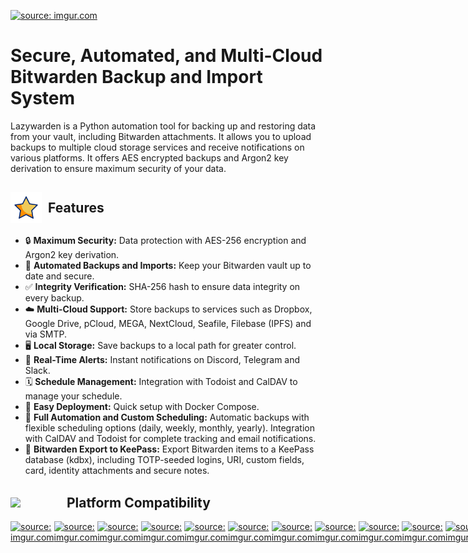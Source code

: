 <a href="https://imgur.com/k4VWmn7"> <img src="https://imgur.com/k4VWmn7.png" title="source: imgur.com" width="600" /> </a>
# Secure, Automated, and Multi-Cloud Bitwarden Backup and Import System

Lazywarden is a Python automation tool for backing up and restoring data from your vault, including Bitwarden attachments. It allows you to upload backups to multiple cloud storage services and receive notifications on various platforms. It offers AES encrypted backups and Argon2 key derivation to ensure maximum security of your data.

## <span style="display: flex; align-items: center;"><img src="https://raw.githubusercontent.com/querylab/svg/main/start.gif" width="50" style="vertical-align: middle; margin-right: 10px;"> Features</span>

- 🔒 **Maximum Security:** Data protection with AES-256 encryption and Argon2 key derivation.
- 🔄 **Automated Backups and Imports:** Keep your Bitwarden vault up to date and secure.
- ✅ **Integrity Verification:** SHA-256 hash to ensure data integrity on every backup.
- ☁️ **Multi-Cloud Support:** Store backups to services such as Dropbox, Google Drive, pCloud, MEGA, NextCloud, Seafile, Filebase (IPFS) and via SMTP.
- 🖥️ **Local Storage:** Save backups to a local path for greater control.
- 🔔 **Real-Time Alerts:** Instant notifications on Discord, Telegram and Slack.
- 🗓️ **Schedule Management:** Integration with Todoist and CalDAV to manage your schedule.
- 🐳 **Easy Deployment:** Quick setup with Docker Compose.
- 🤖 **Full Automation and Custom Scheduling:** Automatic backups with flexible scheduling options (daily, weekly, monthly, yearly). Integration with CalDAV and Todoist for complete tracking and email notifications.
- 🔑 **Bitwarden Export to KeePass:** Export Bitwarden items to a KeePass database (kdbx), including TOTP-seeded logins, URI, custom fields, card, identity attachments and secure notes.

## <span style="display: inline-flex; align-items: center; vertical-align: middle;"><img src="https://media.tenor.com/-AyTtMgs2mMAAAAi/nyan-cat-nyan.gif" width="80" style="margin-right: 10px; vertical-align: middle;"> Platform Compatibility</span>

<div style="display: flex; justify-content: space-around;">
    <a href="https://imgur.com/Xz2k5O8"><img src="https://i.imgur.com/Xz2k5O8.png" title="source: imgur.com" width="30"/></a>
    <a href="https://imgur.com/9oZa9uU"><img src="https://imgur.com/9oZa9uU.png" title="source: imgur.com" width="30"/></a>
    <a href="https://imgur.com/jWZzbvl"><img src="https://imgur.com/jWZzbvl.png" title="source: imgur.com" width="30"/></a>
    <a href="https://imgur.com/O0PZyxN"><img src="https://i.imgur.com/O0PZyxN.png" title="source: imgur.com" width="30"/></a>
    <a href="https://imgur.com/aa100eH"><img src="https://i.imgur.com/aa100eH.png" title="source: imgur.com" width="30"/></a>
    <a href="https://imgur.com/Grlq9aN"><img src="https://i.imgur.com/Grlq9aN.png" title="source: imgur.com" width="30"/></a>
    <a href="https://imgur.com/UYGpfR8"><img src="https://i.imgur.com/UYGpfR8.png" title="source: imgur.com" width="30"/></a>
    <a href="https://imgur.com/G37MsuK"><img src="https://i.imgur.com/G37MsuK.png" title="source: imgur.com" width="30"/></a>
    <a href="https://imgur.com/XpWPF0w"><img src="https://i.imgur.com/XpWPF0w.png" title="source: imgur.com" width="30"/></a>
    <a href="https://imgur.com/YMGE85n"><img src="https://i.imgur.com/YMGE85n.png" title="source: imgur.com" width="30"/></a>
    <a href="https://imgur.com/w9PULK5"><img src="https://i.imgur.com/w9PULK5.png" title="source: imgur.com" width="30"/></a>
    <a href="https://imgur.com/hjuaEcF"><img src="https://i.imgur.com/hjuaEcF.png" title="source: imgur.com" width="30"/></a>
    <a href="https://imgur.com/BhI5DBR"><img src="https://imgur.com/BhI5DBR.png" title="source: imgur.com" width="30"/></a>
    <a href="https://imgur.com/krgaizW"><img src="https://imgur.com/krgaizW.png" title="source: imgur.com" width="30"/></a>
    <a href="https://imgur.com/QAawp1J"><img src="https://imgur.com/QAawp1J.png" title="source: imgur.com" width="30"/></a>
    <a href="https://imgur.com/hRwMM9n"><img src="https://imgur.com/hRwMM9n.png" title="source: imgur.com" width="30"/></a>
    </a>

## <span style="display: inline-flex; align-items: center;"><img src="https://user-images.githubusercontent.com/74038190/212257472-08e52665-c503-4bd9-aa20-f5a4dae769b5.gif" width="36" style="vertical-align: middle; margin-right: 10px;"> Demo Backup</span>


<img src="https://raw.githubusercontent.com/querylab/svg/main/lazy_official.gif" />

<img src="https://raw.githubusercontent.com/querylab/svg/main/lazy-video.gif" />


## <span style="display: inline-flex; align-items: center;"><img src="https://user-images.githubusercontent.com/74038190/212257472-08e52665-c503-4bd9-aa20-f5a4dae769b5.gif" width="36" style="vertical-align: middle; margin-right: 10px;"> Demo Import</span>

<img src="https://raw.githubusercontent.com/querylab/svg/main/import-bitwarden.gif" />

<img src="https://raw.githubusercontent.com/querylab/svg/main/attach-import.gif" />




## <span style="display: inline-flex; align-items: center;"><img src="https://user-images.githubusercontent.com/74038190/212257472-08e52665-c503-4bd9-aa20-f5a4dae769b5.gif" width="36" style="vertical-align: middle; margin-right: 10px;"> Demo Schedule</span>

<img src="https://raw.githubusercontent.com/querylab/svg/main/lazy_schedule.gif" />

## <span style="display: inline-flex; align-items: center;"><img src="https://user-images.githubusercontent.com/74038190/212257472-08e52665-c503-4bd9-aa20-f5a4dae769b5.gif" width="36" style="vertical-align: middle; margin-right: 10px;"> Demo Import Keepass</span>

<img src="https://raw.githubusercontent.com/querylab/svg/main/keepass_convert.gif" />

<img src="https://raw.githubusercontent.com/querylab/svg/main/keepass_import.gif" />



###  <span style="display: inline-flex; align-items: center;"><img src="https://raw.githubusercontent.com/querylab/svg/main/mail3.gif" width="25" style="vertical-align: middle; margin-right: 10px;"> SMTP Backup</span>


<a href="https://imgur.com/mslQKF1"><img src="https://i.imgur.com/mslQKF1.png" title="source: imgur.com" /></a>

### <span style="display: inline-flex; align-items: center;"><img src="https://raw.githubusercontent.com/querylab/svg/main/mail3.gif" width="25" style="vertical-align: middle; margin-right: 10px;"> SMTP Scheduled</span>

<a href="https://imgur.com/HaHcCz2"><img src="https://i.imgur.com/HaHcCz2.png" title="source: imgur.com" /></a>

### <span style="display: inline-flex; align-items: center;"><img src="https://raw.githubusercontent.com/querylab/svg/main/caldav01.gif" width="24" style="vertical-align: middle; margin-right: 10px;"> CalDAV Backup</span>

<a href="https://imgur.com/UlQ85ys"><img src="https://i.imgur.com/UlQ85ys.png" title="source: imgur.com" /></a>

### <span style="display: inline-flex; align-items: center;"><img src="https://raw.githubusercontent.com/querylab/svg/main/caldav01.gif" width="24" style="vertical-align: middle; margin-right: 10px;"> CalDAV Schedule</span>

<a href="https://imgur.com/64ALZdj"><img src="https://i.imgur.com/64ALZdj.png" title="source: imgur.com" /></a>


### <span style="display: inline-flex; align-items: center;"><img src="https://raw.githubusercontent.com/querylab/svg/main/todoist04.gif" width="70" style="vertical-align: middle; margin-right: 10px;"> Todoist Backup</span>

<a href="https://imgur.com/RPgq7yh"><img src="https://i.imgur.com/RPgq7yh.png" title="source: imgur.com" /></a>

### <span style="display: inline-flex; align-items: center;"><img src="https://raw.githubusercontent.com/querylab/svg/main/todoist04.gif" width="70" style="vertical-align: middle; margin-right: 10px;"> Todoist Schedule</span>

<a href="https://imgur.com/iofaSLp"><img src="https://i.imgur.com/iofaSLp.png" title="source: imgur.com" /></a>


### <span style="display: inline-flex; align-items: center;"><img src="https://raw.githubusercontent.com/querylab/svg/main/slacke.gif" width="22" style="vertical-align: middle; margin-right: 10px;"> Slack</span>

<a href="https://imgur.com/cNuyygB"><img src="https://i.imgur.com/cNuyygB.png" title="source: imgur.com" /></a>
### <span style="display: inline-flex; align-items: center;"><img src="https://raw.githubusercontent.com/querylab/svg/main/discord.gif" width="22" style="vertical-align: middle; margin-right: 10px;"> Discord</span>

<a href="https://imgur.com/jYqRY6t"><img src="https://i.imgur.com/jYqRY6t.png" title="source: imgur.com" /></a>
### <span style="display: inline-flex; align-items: center;"><img src="https://raw.githubusercontent.com/querylab/svg/main/telegram1.gif" width="35" style="vertical-align: middle; margin-right: 10px;"> Telegram </span>

<a href="https://imgur.com/SSXBWJT"><img src="https://i.imgur.com/SSXBWJT.png" title="source: imgur.com" /></a>



## <span style="display: inline-flex; align-items: center;"> <img src="https://raw.githubusercontent.com/querylab/svg/main/server2.gif" width="50" style="vertical-align: middle; margin-right: 10px;"> <img src="https://raw.githubusercontent.com/querylab/svg/main/process2.gif" width="50" style="vertical-align: middle; margin-right: 15px;"> System Requirements </span>
- **Operating System**: Compatible with major Linux distributions

	- ✅ Ubuntu
	- ✅ Debian

## <span style="display: inline-flex; align-items: center;"><img src="https://github.com/Anmol-Baranwal/Cool-GIFs-For-GitHub/assets/74038190/2c0eef4b-7b75-42bd-9722-4bea97a2d532" width="60" style="vertical-align: middle; margin-right: 15px;">Installation</span>
###  Clone the repository

 ``` BASH
    git clone https://github.com/querylab/lazywarden.git
    cd lazywarden
```

### Configure Environment Variables & Bitwarden Secrets Manager

- Create a `.env` file based on the on this `.env.sample` example file and fill in the necessary variables.

``` BASH
GOOGLE_SERVICE_ACCOUNT_FILE=/home/lazywarden/config/bitwarden-drive-backup-google.json
GOOGLE_FOLDER_ID=1qt111fImyfolderJ6RiCc-b0M99vsF
BACKUP_DIR=/home/lazywarden/backup-drive/
DISCORD_WEBHOOK_URL=
SLACK_WEBHOOK_URL=
TELEGRAM_TOKEN=
TELEGRAM_CHAT_ID=
SMTP_SERVER=mail.smtp2go.com
SMTP_PORT=8025
SMTP_USERNAME=
SMTP_PASSWORD=
EMAIL_RECIPIENT=
SENDER_EMAIL=
API_URL=https://api.bitwarden.com             # Please No Modify No Touch
IDENTITY_URL=https://identity.bitwarden.com   # Please No Modify No Touch
ORGANIZATION_ID=232c1890-78f9-8888-b769-b14448888bf
ACCESS_TOKEN=0.50bf3g00-4fef-002b-a680-0000000000049.P1vlm2222222222bfiOUO:f3G1N40IoCVxNB4GtYJdmw==  #Access Token from Bitwarden Secrets Manager Ubuntu-Lazywarden Machine
CRON_SCHEDULE="*/15 * * * *" # For Docker Compose 
TIMEZONE=America/New_York    # For CalDAV and Todoist
TIMESTAMP=2024_07_16_20_30_20       # To decrypt all zip files in your backup or import them, just use the timestamp that was generated in the backup. For example, use the files that are generated in the backup like this: bw-backup_2024_07_16_20_30_20.zip.

```

### <img src="https://raw.githubusercontent.com/querylab/svg/main/ubuntu.gif" width="20" style="vertical-align: middle;"> Ubuntu Configuration

- Run the script to install all system dependencies and requirements
 
``` BASH

cd lazywarden/scripts

chmod +x setup-ubuntu-env.sh

./setup-ubuntu-env.sh

```


- Run this script to automatically install Docker & Docker-Compose:

```BASH

chmod +x docker-ubuntu.sh

./docker-ubuntu.sh

```

- First, ensure you are in the root directory of the project `lazywarden/`:

``` BASH
cd .. 

source venv/bin/activate

```

- Now Install Bitwarden CLI using the `bitwarden-cli-install.py` script, which will install all CLI dependencies:

``` PYTHON
python3 scripts/bitwarden-cli-install.py
```

- Run the Lazywarden program. Navigate to the `app/` folder and execute `main.py`:

``` PYTHON
cd app
python3 main.py

```

---

### <img src="https://raw.githubusercontent.com/querylab/svg/main/debian.png" width="20" style="vertical-align: middle;"> Debian Configuration

 - Run the script to install all system dependencies and requirements:
 
``` BASH
cd lazywarden/scripts
chmod +x setup-debian-env.sh
./setup-debian-env.sh

```

- Run this script to automatically install Docker & Docker-Compose:

```BASH

chmod +x docker-debian.sh
./docker-debian.sh

```

- First, ensure you are in the root directory of the project `lazywarden/`:

``` BASH
cd .. 
source venv/bin/activate
```

- Install Bitwarden CLI using the `bitwarden-cli-install.py` script, which will install all CLI dependencies:

``` PYTHON
python3 scripts/bitwarden-cli-install.py
```

- Run the Lazywarden program. Navigate to the `app/` folder and execute `main.py`:

``` PYTHON
cd app
python3 main.py

```





## <img src="https://raw.githubusercontent.com/querylab/svg/main/toolbox1.gif" width="30" style="vertical-align: middle;"> Steps to Configure Bitwarden Secrets Manager

To set up Secret Management in Bitwarden, first create a new organization in your account to serve as a container for shared secrets. Next, subscribe to the Secret Manager service, which allows you to securely store an unlimited number of secrets, such as API keys, passwords and certificates. This service provides end-to-end encryption, centralized management and access control.

<a href="https://imgur.com/8rfhTnu"><img src="https://i.imgur.com/8rfhTnu.png" title="source: imgur.com" /></a>

- After creating your Organization, go to Secret Manager in the tab at the top right.

<a href="https://imgur.com/bT15xW3"><img src="https://i.imgur.com/bT15xW3.png" title="source: imgur.com" /></a>

- Then create your lazywarden Project.

<a href="https://imgur.com/ozqIyOu"><img src="https://i.imgur.com/ozqIyOu.png" title="source: imgur.com" /></a>

- After creating your lazywarden Project, you need to create the secrets that will be in the lazywarden project. Here are some examples:

<a href="https://imgur.com/TFY5Hmu"><img src="https://i.imgur.com/TFY5Hmu.png" title="source: imgur.com" /></a>


<a href="https://imgur.com/C8rI6Lc"><img src="https://i.imgur.com/C8rI6Lc.png" title="source: imgur.com" /></a>


<a href="https://imgur.com/VsV6S4k"><img src="https://i.imgur.com/VsV6S4k.png" title="source: imgur.com" /></a>

- If you have TOTP enabled on your Bitwarden account, put the seeds of your TOTP in the **BW_TOTP_SECRET** variable.

<a href="https://imgur.com/L0KquJ3"><img src="https://i.imgur.com/L0KquJ3.png" title="source: imgur.com" /></a>

- If you do not have TOTP enabled on your Bitwarden account, just put random characters as shown in the image below.

<a href="https://imgur.com/CWSeqIV"><img src="https://i.imgur.com/CWSeqIV.png" title="source: imgur.com" /></a>


- Continue filling in the other variables one by one. If you do not have an account, for example for pCloud, MEGA, Filebase, Seafile, NextCloud or Dropbox fill in the variables with some random characters. For example, if you don't have a MEGA account, put the following:

<a href="https://imgur.com/apttibR"><img src="https://i.imgur.com/apttibR.png" title="source: imgur.com" /></a>

<a href="https://imgur.com/orCUZoG"><img src="https://i.imgur.com/orCUZoG.png" title="source: imgur.com" /></a>

- As you can see in the images above, I don't have a MEGA account, so I used random strings. You always have to have something in the Secret Variables for the program to work. Now, the backup will only be stored locally in the chosen directory and in Google Drive, Dropbox, pCloud, NextCloud, Seafile and Filebase but not in MEGA as my account is not configured 


- After creating all your secrets, create a Machine Account that will hold our ACCESS_TOKEN.


<a href="https://imgur.com/nATZchh"><img src="https://i.imgur.com/nATZchh.png" title="source: imgur.com" /></a>


<a href="https://imgur.com/pSWJfqR"><img src="https://i.imgur.com/pSWJfqR.png" title="source: imgur.com" /></a>


- Add and save the lazywarden project to your Machine Account.

<a href="https://imgur.com/SbyDk7m"><img src="https://i.imgur.com/SbyDk7m.png" title="source: imgur.com" /></a>

<a href="https://imgur.com/ipvIXhM"><img src="https://i.imgur.com/ipvIXhM.png" title="source: imgur.com" /></a>

- Finally, go to Access Tokens and create one to use in our lazywarden project.

<a href="https://imgur.com/K1wKCOR"><img src="https://i.imgur.com/K1wKCOR.png" title="source: imgur.com" /></a>


- With these secrets added, we can now modify our **secrets_manager.py** file to contain our secrets.

``` PYTHON
	
    "BW_URL": "d71e13be-12ab-4567-89ef-9c8d50f2c6a1",
    "BW_USERNAME": "b7c8a4d2-1c34-4568-9f23-a5e9c47b3c29",
    "BW_PASSWORD": "9f1a4b6c-3452-4a79-890d-b0e5d35c8f6e",
    "BW_TOTP_SECRET": "a9c1e8d3-1f67-4563-8f7e-2c5b8e3d4f6a",
    "ENCRYPTION_PASSWORD": "c8a5b4d3-3e1f-4a6c-8e9d-5c3b4e6f8d2a",
    "ZIP_PASSWORD": "e1c9a3b6-4f7a-4d6e-8f2b-3c5e7d9f8a1c",
    "ZIP_ATTACHMENT_PASSWORD": "f3a8b5c7-9d1e-4f6c-8e2a-4b6d7e9f2a3c",
    "PCLOUD_USERNAME": "d9e1c8a3-6b4f-4a7c-8d2e-5c3a6f8b4d1c",
    "PCLOUD_PASSWORD": "b4e7d1a8-1c9f-4a5c-8d6e-2e5f7b3a4c8d",
    "MEGA_EMAIL": "e7c1a8b3-9d4f-4a6c-8f2e-3b5d8e1f4a7c",
    "MEGA_PASSWORD": "c3e9a1b5-4f6a-4d7c-8e2d-6b5a3e4d7f9c",
    "DROPBOX_ACCESS_TOKEN": "d6e3a1c9-8f4a-4b7c-8e2d-5c4a6f1b8d7e",
    "DROPBOX_REFRESH_TOKEN": "a3e8d1b7-4c9f-4a6e-8d2b-7c5e9b1d4a6f",
    "DROPBOX_APP_KEY": "e9c1a8b3-7f4d-4a6c-8d2e-1b3f5e9a7c6d",
    "DROPBOX_APP_SECRET": "c1e7d9a3-4b6f-4a7c-8d2e-3b5a9e4f1c6d",
    "TODOIST_TOKEN": "a9e1d3b7-4c6f-4a7c-8d2e-5b1e9a6d4f7c",
    "CALDAV_URL": "e3a8d1c7-4b6f-4a7c-8e2d-1b5f9e4a7c6d",
    "CALDAV_USERNAME": "c9e1a3d7-4f6b-4a7c-8d2e-3b5d7e1f9a6c",
    "CALDAV_PASSWORD": "b1e8d3a9-4f6c-4a7c-8e2d-7c3e9a1f5b6d",
    "NEXTCLOUD_URL": "a7e1c9b3-4f6d-4a7c-8e2d-5b3d9e1a7f4c",
    "NEXTCLOUD_USERNAME": "e1c8a3d9-4f6b-4a7c-8d2e-3b5e9a1f7c6d",
    "NEXTCLOUD_PASSWORD": "d3e1a8b7-4f6c-4a7c-8e2d-1b5f9d3a6c7e",
    "SEAFILE_SERVER_URL": "c1e8d9a3-4f6b-4a7c-8d2e-7c3e1b5f9a6d",
    "SEAFILE_USERNAME": "b9e1d3a8-4f6c-4a7c-8e2d-5b1f9e4d7c6a",
    "SEAFILE_PASSWORD": "e7a3d9b1-4f6c-4a7c-8d2e-3b5d1a9f6e7c",
    "SEAFILE_REPO_NAME": "a1c9e8d3-4f6b-4a7c-8e2d-9c3e5b1f7d4a",
    "FILEBASE_ACCESS_KEY": "e3c1a9d8-4f6b-4a7c-8d2e-1b5f7d4a9e6c",
    "FILEBASE_SECRET_KEY": "b7e1d3a9-4f6c-4a7c-8e2d-5c3e9a1b6f7d",
    "FILEBASE_BUCKET_NAME": "c3e1d9a7-4f6b-4a7c-8d2e-7b5f1e9a4c6d",
    "KEEPASS_PASSWORD": "d1e7a3b9-4f6c-4a7c-8e2d-3b5f9c4a7e6d"
    
```

- To find the **ORGANIZATION_ID** variable for our **.env** you can get it by visiting the URL when you are in your organization or by running the following command:

``` BASH
bw list organizations
```

``` BASH
ORGANIZATION_ID=212A4880-22f9-1114-b00e-b1950234278ac

ACCESS_TOKEN=0.345f5e9c-8730-4a4c-917b-b10000331f56.Oj4XzcyGFF22222L22l7LZL333A7VkwzV:e5mC4d11111117bS8/3EQ==
```

# <img src="https://raw.githubusercontent.com/querylab/svg/main/alert1.gif" width="30" style="vertical-align: middle;"> Attention: Security Critical Variables <img src="https://raw.githubusercontent.com/querylab/svg/main/pad2.gif" width="30" style="vertical-align: middle;"> <img src="https://raw.githubusercontent.com/querylab/svg/main/key2.gif" width="30" style="vertical-align: middle;">


``` BASH
### These variables contain the passwords for encrypting the backup.
### Change the passwords according to your preferences.

#Contains the encryption password for the JSON file
ENCRYPTION_PASSWORD=p3mTd5SqDqkXQqE!Tpwv27Ecx  


#Contains the encryption password for the first ZIP file
ZIP_PASSWORD=ZCGvq@gwS7QhV@&R3k*x*xN72anybyFHW2RWiBTr  


# Contains the encryption password for the attached ZIP file.
# Where our files will be stored if Bitwarden Premium is enabled.
# If Bitwarden Premium is not enabled, the attachment folder will be empty.
ZIP_ATTACHMENT_PASSWORD=HBLXL9!grer@Uay2edkwTXeZx!E9DxKphNxsNak1knb3dcfx2o   


```

## <img src="https://raw.githubusercontent.com/querylab/svg/main/dropbox.gif" width="70" style="vertical-align: middle;"> Dropbox API Configuration

By following these steps, your Dropbox Token will remain active and will not expire every 4 hours.

1. Go to https://www.dropbox.com/developers/apps/create 
 -  Create a new project.
 
 <a href="https://imgur.com/1YcSkdv"><img src="https://i.imgur.com/1YcSkdv.png" title="source: imgur.com" /></a>


<a href="https://imgur.com/G0b4moU"><img src="https://i.imgur.com/G0b4moU.png" title="source: imgur.com" /></a>



- Create Permissions

<a href="https://imgur.com/t0nCg9h"><img src="https://i.imgur.com/t0nCg9h.png" title="source: imgur.com" /></a>


2. Obtain the Authorization Code

- Open a browser and navigate to the following URL, replacing `<App key>` with your App Key:

``` HTML
https://www.dropbox.com/oauth2/authorize?token_access_type=offline&response_type=code&client_id=<App key>
```

<a href="https://imgur.com/IWjIhNa"><img src="https://i.imgur.com/IWjIhNa.png" title="source: imgur.com" /></a>


<a href="https://imgur.com/qtTh6DG"><img src="https://i.imgur.com/qtTh6DG.png" title="source: imgur.com" /></a>



<a href="https://imgur.com/tjlD8Ez"><img src="https://i.imgur.com/tjlD8Ez.png" title="source: imgur.com" /></a>



3. Obtain the Authorization Token

Run the following command in the terminal, making sure to replace `<received code>`, `<App key>`, and `<App secret>` with the correct values:

``` BASH
curl https://api.dropbox.com/oauth2/token \
-d code=<received code> \
-d grant_type=authorization_code \
-u <App key>:<App secret>

#Example
curl https://api.dropbox.com/oauth2/token \
-d code=G4sTbrY9DMoAAAAAAAAAQTeLtVHACmv1tVaWYLYCGvA \
-d grant_type=authorization_code \
-u 7on1ofss5fu26ki:b6bl6jgjmrlm8iz
```

- When you run the command, you will receive a response like this:

``` BASH
 "access_token": "sl.B3hxfHXrUAVg5nhPOO9z8_TS230pcLcLNbJj019MyrVHj-ccZmG5XCcQrN-Wb6ESMs0PSzwOtROxLb6XRaj6mUzHU1g8G60canTvjkWBBaNzVYP15cx5hH2FEOhlwseaNcnQ9RyPn6vh",
  "token_type": "bearer",
  "expires_in": 14400,
  "refresh_token": "WtG6MI5YdccAAAAAAAAAAcAvuFd9usnB6skR3BmpgH3x5Reb-ae7FsLuNQ5-mZkk",
  "scope": "account_info.read",
  "uid": "143786425",
  "account_id": "dbid:BBAnJyzGYtm3-WP9a2HkL1TL8FVgPl5s-VM"
```

- Now use this new `refresh_token`, `access_token` along with the previous `<App key>`, and `<App secret>` to fill in the secret variables needed in Bitwarden Secret Manager:

``` BASH
#Example
      DROPBOX_ACCESS_TOKEN=sl.B3hxfHXrUAVg5nhPOO9z8_TS230pcLcLNbJj019MyrVHj-ccZmG5XCcQrN-Wb6ESMs0PSzwOtROxLb6XRaj6mUzHU1g8G60canTvjkWBBaNzVYP15cx5hH2FEOhlwseaNcnQ9RyPn6vh
      DROPBOX_REFRESH_TOKEN=WtG6MI5YdccAAAAAAAAAAcAvuFd9usnB6skR3BmpgH3x5Reb-ae7FsLuNQ5-mZkk
      DROPBOX_APP_KEY=7on1ofss5fu26ki
      DROPBOX_APP_SECRET=b6bl6jgjmrlm8iz

```



## <img src="https://raw.githubusercontent.com/querylab/svg/main/drive3.gif" width="70" style="vertical-align: middle;"> Google Drive API Configuration

1. Go to this web page [https://console.developers.google.com/iam-admin/serviceaccounts](https://console.developers.google.com/iam-admin/serviceaccounts)
2. Create a New Project.

<a href="https://imgur.com/evhyf31"><img src="https://i.imgur.com/evhyf31.png" title="source: imgur.com" /></a>



3.  Then go to "Service Accounts" and create a new service.

<a href="https://imgur.com/h8HOeJI"><img src="https://i.imgur.com/h8HOeJI.png" title="source: imgur.com" /></a>


<a href="https://imgur.com/BqtT80X"><img src="https://i.imgur.com/BqtT80X.png" title="source: imgur.com" /></a>

<a href="https://imgur.com/p45sVX5"><img src="https://i.imgur.com/p45sVX5.png" title="source: imgur.com" /></a>

4.  Select the role "Actions Admin".

<a href="https://imgur.com/ew9hXRq"><img src="https://i.imgur.com/ew9hXRq.png" title="source: imgur.com" /></a>


5.  Download the key in JSON format. This key will be used in our project to upload the Bitwarden backup to Google Drive. Once you obtain the JSON file, store it in the **/config** folder of the project. Name the JSON file **bitwarden-drive-backup-google.json**.

``` BASH
# Place the Google credentials file in the specified path /config

GOOGLE_SERVICE_ACCOUNT_FILE=/home/lazywarden/config/bitwarden-drive-backup-google.json

```

<a href="https://imgur.com/AhhWgDM"><img src="https://i.imgur.com/AhhWgDM.png" title="source: imgur.com" /></a>

<a href="https://imgur.com/GwbnFyr"><img src="https://i.imgur.com/GwbnFyr.png" title="source: imgur.com" /></a>

6. Go to the following link and enable the Google Drive API:[https://console.cloud.google.com/apis/library](https://console.cloud.google.com/apis/library)

<a href="https://imgur.com/sWRw0sb"><img src="https://i.imgur.com/sWRw0sb.png" title="source: imgur.com" /></a>

7. Now that you have enabled the API, go to your Google Drive and create a folder named "Bitwarden-Backup".

<a href="https://imgur.com/7pCl08b"><img src="https://i.imgur.com/7pCl08b.png" title="source: imgur.com" /></a>


8. Share the "Bitwarden-Backup" folder by clicking on "Share" and share it with the email address created in the Service Account when you set up the project.

<a href="https://imgur.com/ozawjb7"><img src="https://i.imgur.com/ozawjb7.png" title="source: imgur.com" /></a>

<a href="https://imgur.com/B4w8Mtu"><img src="https://i.imgur.com/B4w8Mtu.png" title="source: imgur.com" /></a>

<a href="https://imgur.com/kko5vkh"><img src="https://i.imgur.com/kko5vkh.png" title="source: imgur.com" /></a>

9. After sharing the folder, you need to get the ID of this folder to store it in your **.env** file. To find the ID of the "Bitwarden-Backup" folder, open the folder and look at the URL in your browser.

``` BASH
GOOGLE_FOLDER_ID=1qtV4vfIjmXyhDdzIzJ6RiCc-b0M22vsF
```

<a href="https://imgur.com/fNJ07Yb"><img src="https://i.imgur.com/fNJ07Yb.png" title="source: imgur.com" /></a>



### <img src="https://raw.githubusercontent.com/querylab/svg/main/tree2.gif" width="30" style="vertical-align: middle;">Tree Structure 

``` PYTHON

lazywarden/
├── app/                           # This directory appears to contain the main application code
│   ├── backup.py                  # Backup functions
│   ├── bitwarden_client.py        # Client to interact with Bitwarden
│   ├── config.py                  # General application configurations
│   ├── imports.py                 # Handles common imports
│   ├── main.py                    # Main entry point of the application
│   ├── notifications.py           # Handles notifications
│   ├── secrets_manager.py         # Manages secrets
│   ├── import_to_bitwarden.py     # Import your bitwarden vault
│   ├── import_to_keepass.py       # Create kdbx database 
│   ├── schedule_backup.py         # For create Schedule Backup
├── config/                        # Directory for configuration files
│   ├── bitwarden-drive-backup-google.json # Configuration for Google Drive
├── scripts/                       # Directory for installation and setup scripts
│   ├── bitwarden-cli-install.py   # Script to install the Bitwarden CLI
│   ├── docker-debian.sh           # Setup script for Debian with Docker
│   ├── docker-ubuntu.sh           # Setup script for Ubuntu with Docker
│   ├── setup-debian-env.sh        # Environment setup for Debian
│   ├── setup-ubuntu-env.sh        # Environment setup for Ubuntu
│   ├── alldecrypt-zip.py          # Decrypt all zip files 
│   ├── json-only-decrypt.py       # Decrypt only json files (optional)
├── backup-drive/
│   ├── (This is where the generated backups will be stored local)
├── .env                           # File for environment variables
├── Dockerfile                     # Docker configuration file to create an application image
├── docker-compose.yml             # Docker Compose Configuration
├── entrypoint.sh                  # Entrypoint script for Docker
└── requirements.txt               # File that lists the project Python dependencies


```



### <img src="https://raw.githubusercontent.com/querylab/svg/main/snake1.gif" width="30" style="vertical-align: middle;"> Cron Job for Python (optional)

To automatically run the backup script in the background using cron, follow these steps:

1. Open the crontab for editing:

```BASH
crontab -e
```

2. Select an editor if you dont have one configured:

``` BASH

Select an editor.  To change later, run 'select-editor'.
  1. /bin/nano        <---- easiest
  2. /usr/bin/vim.basic
  3. /usr/bin/vim.tiny
  4. /bin/ed
Choose 1-4 [1]: 1

```


3. Add the following line to schedule the `lazywarden.py` script to run at midnight every day:


``` BASH 

0 0 * * * /usr/bin/python3 /home/lazywarden/app/main.py >> /home/lazywarden/app/lazywarden.log 2>&1


```


4. Save and close the file. Verify that the cron job is set up correctly:

``` BASH
crontab -l
```



### <img src="https://raw.githubusercontent.com/querylab/svg/main/whale1.gif" width="30" style="vertical-align: middle;"> Docker Compose

The Docker container will run the `main.py` script every 24 hours to back up Bitwarden and upload it to the configured cloud services. Notifications will be sent to the specified services in case of success or failure. You can modify the backup frequency according to your needs, such as monthly, daily, or hourly.

``` BASH

version: '3.0'

services:
  lazywarden:
    build: .
    container_name: lazywarden_backup
    environment:
      - TELEGRAM_TOKEN=${TELEGRAM_TOKEN}
      - TELEGRAM_CHAT_ID=${TELEGRAM_CHAT_ID}
      - GOOGLE_SERVICE_ACCOUNT_FILE=/config/bitwarden-drive-backup-google.json
      - GOOGLE_FOLDER_ID=${GOOGLE_FOLDER_ID}
      - API_URL=${API_URL}
      - IDENTITY_URL=${IDENTITY_URL}
      - ORGANIZATION_ID=${ORGANIZATION_ID}
      - ACCESS_TOKEN=${ACCESS_TOKEN}
      - BACKUP_DIR=/bitwarden-backup/backup-drive/
      - DISCORD_WEBHOOK_URL=${DISCORD_WEBHOOK_URL}
      - SLACK_WEBHOOK_URL=${SLACK_WEBHOOK_URL}
      - SMTP_SERVER=${SMTP_SERVER}
      - SMTP_PORT=${SMTP_PORT}
      - SMTP_USERNAME=${SMTP_USERNAME}
      - SMTP_PASSWORD=${SMTP_PASSWORD}
      - EMAIL_RECIPIENT=${EMAIL_RECIPIENT}
      - SENDER_EMAIL=${SENDER_EMAIL}
      - CRON=${CRON}
      - TIMEZONE=${TIMEZONE}
      - TIMESTAMP=${TIMESTAMP}
    volumes:
      - /home/lazywarden/config:/config  
      - /home/lazywarden/backup-drive:/home/lazywarden/backup-drive/
    restart: unless-stopped

```

#### Run Docker Compose

- Run the Docker container

```DOCKER
docker compose up -d
```

#### Dockerfile

- The `Dockerfile` sets up the environment, installs dependencies, and copies necessary files into the container.

#### docker-compose.yml

- The `docker-compose.yml` file defines the lazywarden service and sets up environment variables and volumes for persistent storage.

### <img src="https://raw.githubusercontent.com/querylab/svg/main/alert1.gif" width="30" style="vertical-align: middle;"><img src="https://raw.githubusercontent.com/querylab/svg/main/cloud1.gif" width="30" style="vertical-align: middle;"><img src="https://raw.githubusercontent.com/querylab/svg/main/process2.gif" width="30" style="vertical-align: middle;"> Security Recommendation: Run in Local Environment 

- For security, run this project only in a local environment within your personal network. This significantly reduces the risk of exposure to external attacks, ensuring that sensitive data and credentials remain protected within a controlled environment.


### 📢 Warning

**Important Note**

- If you have large attachments in your Bitwarden account (e.g., MP4 videos, MP3 files, high-resolution photos), the backup process may take some time to complete. Larger backup files will take longer to upload to the cloud. Local storage of the backup is significantly faster, and the same applies to importing data.
- A large number of attachments in your account can significantly increase the total backup time. Errors may occur when uploading the file to Dropbox, Google Drive, pCloud, MEGA, Seafile, Nextcloud, or Filebase. If errors occur, try again; the backup may succeed on a subsequent attempt.
- Setting up the Bitwarden Secret Manager is mandatory for the program to function correctly. Even if you do not have an account, you must declare a random variable to ensure proper operation.
- This program works for Selfhosted Bitwarden and Vaultwarden.
- Importing for Vaultwarden and self-hosted Bitwarden has not yet been implemented in the Bitwarden API.
- The CalDAV calendar integration has only been tested with Baikal [https://github.com/sabre-io/Baikal](https://github.com/sabre-io/Baikal), Fruux [https://fruux.com](https://fruux.com), Memotoo [https://www.memotoo.com](https://www.memotoo.com), Posteo [https://posteo.de](https://posteo.de), and SOGo [https://www.sogo.nu/](https://www.sogo.nu/).
- Rotate the secrets in Bitwarden Secret Manager regularly.




### <span style="display: inline-flex; align-items: center;"> <img src="https://user-images.githubusercontent.com/74038190/216122069-5b8169d7-1d8e-4a13-b245-a8e4176c99f8.png" width="30" style="vertical-align: middle; margin-right: 10px;"> Motivations </span>

- I wanted an automated solution to manage Bitwarden backups without manual intervention or risk of exposing sensitive data. After trying several complicated and frustrating tools, I discovered Bitwarden Secret Manager, which keeps secrets secure within the same platform. This inspired me to create Lazywarden, a tool that not only automates the management of secrets and backups through Bitwarden, but also automatically uploads backups to Google Drive, Dropbox, pCloud, MEGA, Seafile, Nextcloud and Filebase. In addition, I have integrated notifications with Telegram, Discord, Slack and backup tracking with Todoist and CalDAV calendars. What makes Lazywarden truly special is that, in addition to backing up, it allows you to import those encrypted backups back into your Bitwarden. This project was born out of the need to simplify and secure backup management in an efficient and reliable way.

- If you like this project, please consider giving it a ⭐


<div style="text-align: center;">
    <img src="https://user-images.githubusercontent.com/74038190/216644507-4f06ea29-bf55-4356-aac0-d42751461a9d.gif" width="150" />
</div>



